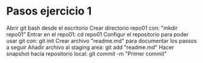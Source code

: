 # Pasos ejercicio 1
Abrir git bash desde el escritorio
Crear directorio repo01 con: "mkdir repo01"
Entrar en el repo01: cd repo01
Configur el repositorio para poder usar git con: git init
Crear archivo "readme.md" para documentar los passos a seguir
Añadir archivo al staging area: git add "readme.md"
Hacer snapshot hacía repositorio local: git commit -m "Primer commit"